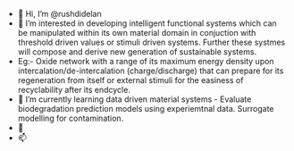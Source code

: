 - 👋 Hi, I’m @rushdidelan
- 👀 I’m interested in developing intelligent functional systems which can be manipulated within its own material domain in conjuction with threshold driven values or stimuli driven systems. Further these systmes will compose and derive new generation of sustainable systems. 
- Eg:- Oxide network with a range of its maximum energy density upon intercalation/de-intercalation (charge/discharge) that can prepare for its regeneration from itself or external stimuli for the easiness of recyclability after its endcycle.
- 🌱 I’m currently learning data driven material systems - Evaluate biodegradation prediction models using experiemtnal data. Surrogate modelling for contamination. 
- 💞️ 
- 📫 

<!---
rushdidelan/rushdidelan is a ✨ special ✨ repository because its `README.md` (this file) appears on your GitHub profile.
You can click the Preview link to take a look at your changes.
--->
